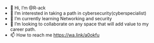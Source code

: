 - 👋 Hi, I’m @R-ack
- 👀 I’m interested in taking a path in cybersecurity(cyberspecialist)
- 🌱 I’m currently learning Networking and security
- 💞️ I’m looking to collaborate on any space that will add value to my career path.
- 📫 How to reach me https://wa.link/a0okfu

<!---
R-ack/R-ack is a ✨ special ✨ repository because its `README.md` (this file) appears on your GitHub profile.
You can click the Preview link to take a look at your changes.
--->
